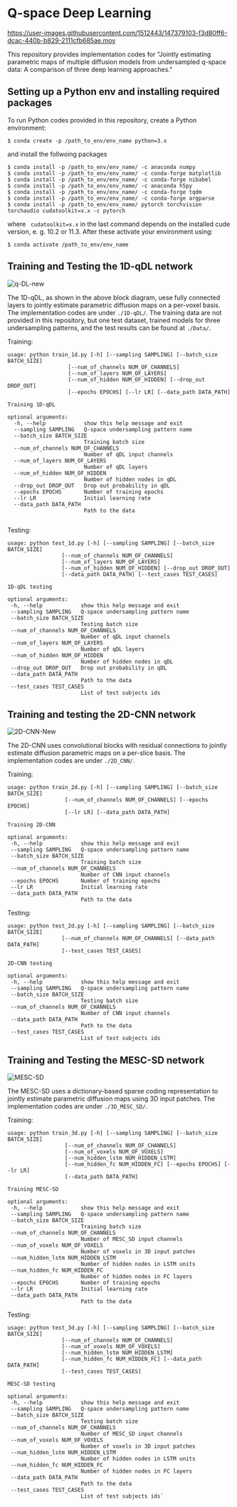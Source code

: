 # Q-space Deep Learning

https://user-images.githubusercontent.com/1512443/147379103-f3d80ff6-dcac-440b-b829-2111cfb685ae.mov

This repository provides implementation codes for "Jointly estimating parametric maps of multiple diffusion models from undersampled q-space data: A comparison of three deep learning approaches."

## Setting up a Python env and installing required packages

To run Python codes provided in this repository, create a Python environment:
```
$ conda create -p /path_to_env/env_name python=3.x
```
and install the follwoing packages
```
$ conda install -p /path_to_env/env_name/ -c anaconda numpy
$ conda install -p /path_to_env/env_name/ -c conda-forge matplotlib
$ conda install -p /path_to_env/env_name/ -c conda-forge nibabel
$ conda install -p /path_to_env/env_name/ -c anaconda h5py
$ conda install -p /path_to_env/env_name/ -c conda-forge tqdm
$ conda install -p /path_to_env/env_name/ -c conda-forge argparse
$ conda install -p /path_to_env/env_name/ pytorch torchvision torchaudio cudatoolkit=x.x -c pytorch 
```
where ``` cudatoolkit=x.x``` in the last command depends on the installed cude version, e. g. 10.2 or 11.3. After these activate your environment using:
```
$ conda activate /path_to_env/env_name
```
## Training and Testing the 1D-qDL network

![q-DL-new](https://user-images.githubusercontent.com/1512443/147395592-db7c2997-bc43-4247-8b24-fcd6b938a4f3.png)

The 1D-qDL, as shown in the above block diagram, uese fully connected layers to jointly estimate parametric diffusion maps on a per-voxel basis. The implementation codes are under ```./1D-qDL/```. The training data are not provided in this repository, but one test dataset, trained models for three undersampling patterns, and the test results can be found at ```./Data/```.

Training:
```
usage: python train_1d.py [-h] [--sampling SAMPLING] [--batch_size BATCH_SIZE]
                   [--num_of_channels NUM_OF_CHANNELS]
                   [--num_of_layers NUM_OF_LAYERS]
                   [--num_of_hidden NUM_OF_HIDDEN] [--drop_out DROP_OUT]
                   [--epochs EPOCHS] [--lr LR] [--data_path DATA_PATH]

Training 1D-qDL

optional arguments:
  -h, --help            show this help message and exit
  --sampling SAMPLING   Q-space undersampling pattern name
  --batch_size BATCH_SIZE
                        Training batch size
  --num_of_channels NUM_OF_CHANNELS
                        Number of qDL input channels
  --num_of_layers NUM_OF_LAYERS
                        Number of qDL layers
  --num_of_hidden NUM_OF_HIDDEN
                        Number of hidden nodes in qDL
  --drop_out DROP_OUT   Drop out probability in qDL
  --epochs EPOCHS       Number of training epochs
  --lr LR               Initial learning rate
  --data_path DATA_PATH
                        Path to the data
 
 ```
 Testing: 
 
 ```
 usage: python test_1d.py [-h] [--sampling SAMPLING] [--batch_size BATCH_SIZE]
                  [--num_of_channels NUM_OF_CHANNELS]
                  [--num_of_layers NUM_OF_LAYERS]
                  [--num_of_hidden NUM_OF_HIDDEN] [--drop_out DROP_OUT]
                  [--data_path DATA_PATH] [--test_cases TEST_CASES]

1D-qDL testing

optional arguments:
  -h, --help            show this help message and exit
  --sampling SAMPLING   Q-space undersampling pattern name
  --batch_size BATCH_SIZE
                        Testing batch size
  --num_of_channels NUM_OF_CHANNELS
                        Number of qDL input channels
  --num_of_layers NUM_OF_LAYERS
                        Number of qDL layers
  --num_of_hidden NUM_OF_HIDDEN
                        Number of hidden nodes in qDL
  --drop_out DROP_OUT   Drop out probability in qDL
  --data_path DATA_PATH
                        Path to the data
  --test_cases TEST_CASES
                        List of test subjects ids 
 ```
 
 ## Training and testing the 2D-CNN network
 
 ![2D-CNN-New](https://user-images.githubusercontent.com/1512443/147397147-f2892f57-5164-40a4-8e4b-cf562e2a6311.png)

The 2D-CNN uses convolutional blocks with residual connections to jointly estimate diffusion parametric maps on a per-slice basis. The implementation codes are under ```./2D_CNN/```.
 
 Training:
 ```
 usage: python train_2d.py [-h] [--sampling SAMPLING] [--batch_size BATCH_SIZE]
                   [--num_of_channels NUM_OF_CHANNELS] [--epochs EPOCHS]
                   [--lr LR] [--data_path DATA_PATH]

Training 2D-CNN

optional arguments:
  -h, --help            show this help message and exit
  --sampling SAMPLING   Q-space undersampling pattern name
  --batch_size BATCH_SIZE
                        Training batch size
  --num_of_channels NUM_OF_CHANNELS
                        Number of CNN input channels
  --epochs EPOCHS       Number of training epochs
  --lr LR               Initial learning rate
  --data_path DATA_PATH
                        Path to the data 
 ```
 Testing:
 
 ```
 usage: python test_2d.py [-h] [--sampling SAMPLING] [--batch_size BATCH_SIZE]
                  [--num_of_channels NUM_OF_CHANNELS] [--data_path DATA_PATH]
                  [--test_cases TEST_CASES]

2D-CNN testing

optional arguments:
  -h, --help            show this help message and exit
  --sampling SAMPLING   Q-space undersampling pattern name
  --batch_size BATCH_SIZE
                        Testing batch size
  --num_of_channels NUM_OF_CHANNELS
                        Number of CNN input channels
  --data_path DATA_PATH
                        Path to the data
  --test_cases TEST_CASES
                        List of test subjects ids 
 ```
 
 ## Training and Testing the MESC-SD network
 
 ![MESC-SD](https://user-images.githubusercontent.com/1512443/147397309-c39685ab-a23e-4e22-af4b-a5198bb1bbf8.png)

The MESC-SD uses a dictionary-based sparse coding representation to jointly estimate parametric diffusion maps using 3D input patches. The implementation codes are under ```./3D_MESC_SD/```.
 
 Training:
 
 ```
 usage: python train_3d.py [-h] [--sampling SAMPLING] [--batch_size BATCH_SIZE]
                   [--num_of_channels NUM_OF_CHANNELS]
                   [--num_of_voxels NUM_OF_VOXELS]
                   [--num_hidden_lstm NUM_HIDDEN_LSTM]
                   [--num_hidden_fc NUM_HIDDEN_FC] [--epochs EPOCHS] [--lr LR]
                   [--data_path DATA_PATH]

Training MESC-SD

optional arguments:
  -h, --help            show this help message and exit
  --sampling SAMPLING   Q-space undersampling pattern name
  --batch_size BATCH_SIZE
                        Training batch size
  --num_of_channels NUM_OF_CHANNELS
                        Number of MESC_SD input channels
  --num_of_voxels NUM_OF_VOXELS
                        Number of voxels in 3D input patches
  --num_hidden_lstm NUM_HIDDEN_LSTM
                        Number of hidden nodes in LSTM units
  --num_hidden_fc NUM_HIDDEN_FC
                        Number of hidden nodes in FC layers
  --epochs EPOCHS       Number of training epochs
  --lr LR               Initial learning rate
  --data_path DATA_PATH
                        Path to the data 
 ```
 
 Testing:
 
 ```
 usage: python test_3d.py [-h] [--sampling SAMPLING] [--batch_size BATCH_SIZE]
                  [--num_of_channels NUM_OF_CHANNELS]
                  [--num_of_voxels NUM_OF_VOXELS]
                  [--num_hidden_lstm NUM_HIDDEN_LSTM]
                  [--num_hidden_fc NUM_HIDDEN_FC] [--data_path DATA_PATH]
                  [--test_cases TEST_CASES]

MESC-SD testing

optional arguments:
  -h, --help            show this help message and exit
  --sampling SAMPLING   Q-space undersampling pattern name
  --batch_size BATCH_SIZE
                        Testing batch size
  --num_of_channels NUM_OF_CHANNELS
                        Number of MESC_SD input channels
  --num_of_voxels NUM_OF_VOXELS
                        Number of voxels in 3D input patches
  --num_hidden_lstm NUM_HIDDEN_LSTM
                        Number of hidden nodes in LSTM units
  --num_hidden_fc NUM_HIDDEN_FC
                        Number of hidden nodes in FC layers
  --data_path DATA_PATH
                        Path to the data
  --test_cases TEST_CASES
                        List of test subjects ids`
 
 ```
 
